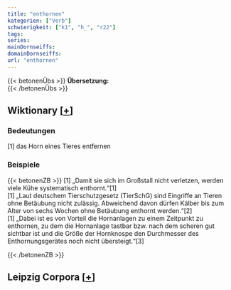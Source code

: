 ```yaml
---
title: "enthornen"
kategorien: ["Verb"]
schwierigkeit: ["k1", "h_", "r22"]
tags:
series:
mainDornseiffs:
domainDornseiffs:
url: "enthornen"
---
```


{{< betonenÜbs >}}
**Übersetzung:**  
{{< /betonenÜbs >}}

## Wiktionary [[+](https://de.wiktionary.org/wiki/enthornen)]

### Bedeutungen
[1] das Horn eines Tieres entfernen  

### Beispiele
{{< betonenZB >}}
[1] „Damit sie sich im Großstall nicht verletzen, werden viele Kühe systematisch enthornt.“[1]  
[1] „Laut deutschem Tierschutzgesetz (TierSchG) sind Eingriffe an Tieren ohne Betäubung nicht zulässig. Abweichend davon dürfen Kälber bis zum Alter von sechs Wochen ohne Betäubung enthornt werden.“[2]  
[1] „Dabei ist es von Vorteil die Hornanlagen zu einem Zeitpunkt zu enthornen, zu dem die Hornanlage tastbar bzw. nach dem scheren gut sichtbar ist und die Größe der Hornknospe den Durchmesser des Enthornungsgerätes noch nicht übersteigt.“[3]  

{{< /betonenZB >}}

## Leipzig Corpora [[+](https://corpora.uni-leipzig.de/en/res?word=enthornen&corpusId=deu_newscrawl-public_2018)]

